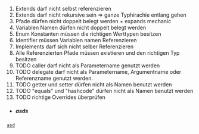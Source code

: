 1. Extends darf nicht selbst referenzieren
2. Extends darf nicht rekursive sein => ganze Typhirachie entlang gehen
3. Pfade dürfen nicht doppelt belegt werden + expands mechanic
4. Variablen Namen dürfen nicht doppelt belegt werden
5. Enum Konstanten müssen die richtigen Werttypen besitzen
6. Identifier müssen Variablen namen Referenzieren
7. Implements darf sich nicht selber Referenzieren
8. Alle Referenzierten Pfade müssen existieren und den richtigen Typ besitzen
9. TODO caller darf nicht als Parametername genutzt werden
9. TODO delegate darf nicht als Parametername, Argumentname oder Referenzname genutzt werden.
9. TODO getter und setter dürfen nicht als Namen benutzt werden
9. TODO "equals" und "hashcode" dürfen nicht als Namen benutzt werden
10. TODO richtige Overrides überprüfen


* ##### asds

[```asd```]()